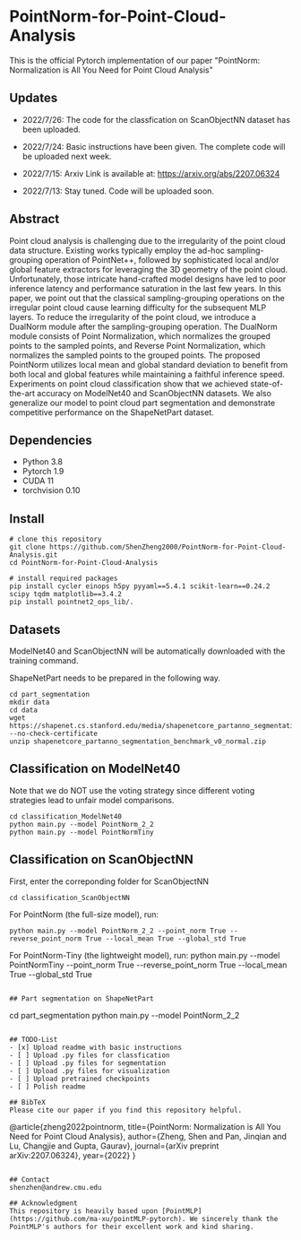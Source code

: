 # PointNorm-for-Point-Cloud-Analysis
This is the official Pytorch implementation of our paper "PointNorm: Normalization is All You Need for Point Cloud Analysis"

## Updates
- 2022/7/26: The code for the classfication on ScanObjectNN dataset has been uploaded. 

- 2022/7/24: Basic instructions have been given. The complete code will be uploaded next week. 

- 2022/7/15: Arxiv Link is available at: https://arxiv.org/abs/2207.06324

- 2022/7/13: Stay tuned. Code will be uploaded soon.

## Abstract
Point cloud analysis is challenging due to the irregularity of the point cloud data structure. Existing works typically employ the ad-hoc sampling-grouping operation of PointNet++, followed by sophisticated local and/or global feature extractors for leveraging the 3D geometry of the point cloud. Unfortunately, those intricate hand-crafted model designs have led to poor inference latency and performance saturation in the last few years. In this paper, we point out that the classical sampling-grouping operations on the irregular point cloud cause learning difficulty for the subsequent MLP layers. To reduce the irregularity of the point cloud, we introduce a DualNorm module after the sampling-grouping operation. The DualNorm module consists of Point Normalization, which normalizes the grouped points to the sampled points, and Reverse Point Normalization, which normalizes the sampled points to the grouped points. The proposed PointNorm utilizes local mean and global standard deviation to benefit from both local and global features while maintaining a faithful inference speed. Experiments on point cloud classification show that we achieved state-of-the-art accuracy on ModelNet40 and ScanObjectNN datasets. We also generalize our model to point cloud part segmentation and demonstrate competitive performance on the ShapeNetPart dataset.

## Dependencies
- Python 3.8
- Pytorch 1.9
- CUDA 11
- torchvision 0.10

## Install
```
# clone this repository
git clone https://github.com/ShenZheng2000/PointNorm-for-Point-Cloud-Analysis.git
cd PointNorm-for-Point-Cloud-Analysis

# install required packages
pip install cycler einops h5py pyyaml==5.4.1 scikit-learn==0.24.2 scipy tqdm matplotlib==3.4.2
pip install pointnet2_ops_lib/.
```

## Datasets
ModelNet40 and ScanObjectNN will be automatically downloaded with the training command. 

ShapeNetPart needs to be prepared in the following way.

```
cd part_segmentation
mkdir data
cd data
wget https://shapenet.cs.stanford.edu/media/shapenetcore_partanno_segmentation_benchmark_v0_normal.zip --no-check-certificate
unzip shapenetcore_partanno_segmentation_benchmark_v0_normal.zip
```

## Classification on ModelNet40
Note that we do NOT use the voting strategy since different voting strategies lead to unfair model comparisons.
```
cd classification_ModelNet40
python main.py --model PointNorm_2_2
python main.py --model PointNormTiny
```

## Classification on ScanObjectNN
First, enter the correponding folder for ScanObjectNN
```
cd classification_ScanObjectNN
```

For PointNorm (the full-size model), run:
```
python main.py --model PointNorm_2_2 --point_norm True --reverse_point_norm True --local_mean True --global_std True
```

For PointNorm-Tiny (the lightweight model), run:
python main.py --model PointNormTiny --point_norm True --reverse_point_norm True --local_mean True --global_std True
```

## Part segmentation on ShapeNetPart
```
cd part_segmentation
python main.py --model PointNorm_2_2
```

## TODO-List
- [x] Upload readme with basic instructions
- [ ] Upload .py files for classfication
- [ ] Upload .py files for segmentation
- [ ] Upload .py files for visualization
- [ ] Upload pretrained checkpoints
- [ ] Polish readme

## BibTeX
Please cite our paper if you find this repository helpful.
```
@article{zheng2022pointnorm,
  title={PointNorm: Normalization is All You Need for Point Cloud Analysis},
  author={Zheng, Shen and Pan, Jinqian and Lu, Changjie and Gupta, Gaurav},
  journal={arXiv preprint arXiv:2207.06324},
  year={2022}
}
```

## Contact
shenzhen@andrew.cmu.edu

## Acknowledgment
This repository is heavily based upon [PointMLP](https://github.com/ma-xu/pointMLP-pytorch). We sincerely thank the PointMLP's authors for their excellent work and kind sharing.
